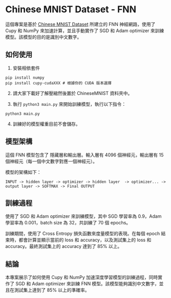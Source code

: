 # Chinese MNIST Dataset - FNN

這個專案是基於 [Chinese MNIST Dataset](https://www.kaggle.com/datasets/gpreda/chinese-mnist) 所建立的 FNN 神經網路，使用了 Cupy 和 NumPy 來加速計算，並且手動實作了 SGD 和 Adam optimizer 來訓練模型。該模型的目的是識別中文數字。

## 如何使用

1. 安裝相依套件

```
pip install numpy
pip install cupy-cudaXXX # 根據你的 CUDA 版本選擇
```

2. 請大家下載好了解壓縮然後置於 ChineseMNIST 資料夾中。

3. 執行 `python3 main.py` 來開始訓練模型，執行以下指令：

```
python3 main.py
```

4. 訓練好的模型權重目前不會儲存。

## 模型架構

這個 FNN 模型包含了 隱藏層和輸出層。輸入層有 4096 個神經元，輸出層有 15 個神經元（每一個中文數字對應一個神經元）。

模型的架構如下：

```
INPUT -> hidden layer -> optimizer -> hidden layer  -> optimizer... -> output layer -> SOFTMAX -> Final OUTPUT
```

## 訓練過程

使用了 SGD 和 Adam optimizer 來訓練模型，其中 SGD 學習率為 0.9，Adam 學習率為 0.001，batch size 為 32，共訓練了 70 個 epochs。

訓練期間，使用了 Cross Entropy 損失函數來度量模型的表現。在每個 epoch 結束時，都會計算並顯示當前的 loss 和 accuracy，以及測試集上的 loss 和 accuracy。最終測試集上的 accuracy 達到了 85% 以上。

## 結論

本專案展示了如何使用 Cupy 和 NumPy 加速深度學習模型的訓練過程，同時實作了 SGD 和 Adam optimizer 來訓練 FNN 模型。該模型能夠識別中文數字，並且在測試集上達到了 85% 以上的準確率。
